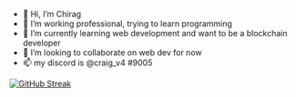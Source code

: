 - 👋 Hi, I’m Chirag
- 👀 I’m working professional, trying to learn programming 
- 🌱 I’m currently learning web development and want to be a blockchain developer
- 💞️ I’m looking to collaborate on web dev for now
- 📫 my discord is @craig_v4 #9005

<!---
craigv4/craigv4 is a ✨ special ✨ repository because its `README.md` (this file) appears on your GitHub profile.
You can click the Preview link to take a look at your changes.
--->

[![GitHub Streak](https://streak-stats.demolab.com?user=craigv4&theme=radical)](https://git.io/streak-stats)
